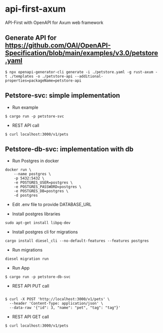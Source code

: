 # api-first-axum
API-First with OpenAPI for Axum web framework

## Generate API for https://github.com/OAI/OpenAPI-Specification/blob/main/examples/v3.0/petstore.yaml
```
$ npx openapi-generator-cli generate -i ./petstore.yaml -g rust-axum -t ./templates -o ./petstore-api --additional-properties=packageName=petstore-api
```

## Petstore-svc: simple implementation

- Run example
```
$ cargo run -p petstore-svc
```
- REST API call
```
$ curl localhost:3000/v1/pets
```

## Petstore-db-svc: implementation with db

- Run Postgres in docker
```
docker run \
    --name postgres \
    -p 5432:5432 \
    -e POSTGRES_USER=postgres \
    -e POSTGRES_PASSWORD=postgres \
    -e POSTGRES_DB=postgres \
    -d postgres
```

- Edit .env file to provide DATABASE_URL

- Install postgres libraries  
```
sudo apt-get install libpq-dev
```
- Install postgres cli for migrations 
```
cargo install diesel_cli --no-default-features --features postgres
```
- Run migrations 
```
diesel migration run
```
- Run App
```
$ cargo run -p petstore-db-svc
```
- REST API PUT call
```

$ curl -X POST 'http://localhost:3000/v1/pets' \
  --header 'Content-Type: application/json' \
  --data-raw '{"id": 3, "name": "pet", "tag": "tag"}'

```
- REST API GET call
```
$ curl localhost:3000/v1/pets
```

